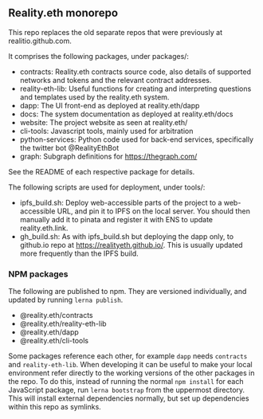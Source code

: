 ## Reality.eth monorepo

This repo replaces the old separate repos that were previously at realitio.github.com.

It comprises the following packages, under packages/:

  * contracts: Reality.eth contracts source code, also details of supported networks and tokens and the relevant contract addresses.
  * reality-eth-lib: Useful functions for creating and interpreting questions and templates used by the reality.eth system.
  * dapp: The UI front-end as deployed at reality.eth/dapp
  * docs: The system documentation as deployed at reality.eth/docs
  * website: The project website as seen at reality.eth/
  * cli-tools: Javascript tools, mainly used for arbitration
  * python-services: Python code used for back-end services, specifically the twitter bot @RealityEthBot
  * graph: Subgraph definitions for https://thegraph.com/

See the README of each respective package for details.

The following scripts are used for deployment, under tools/:
  
  * ipfs_build.sh: Deploy web-accessible parts of the project to a web-accessible URL, and pin it to IPFS on the local server. You should then manually add it to pinata and register it with ENS to update reality.eth.link.
  * gh_build.sh: As with ipfs_build.sh but deploying the dapp only, to github.io repo at https://realityeth.github.io/. This is usually updated more frequently than the IPFS build.

### NPM packages

The following are published to npm. They are versioned individually, and updated by running `lerna publish`.

  * @reality.eth/contracts
  * @reality.eth/reality-eth-lib
  * @reality.eth/dapp
  * @reality.eth/cli-tools

Some packages reference each other, for example `dapp` needs `contracts` and `reality-eth-lib`. When developing it can be useful to make your local environment refer directly to the working versions of the other packages in the repo. To do this, instead of running the normal `npm install` for each JavaScript package, run `lerna bootstrap` from the uppermost directory. This will install external dependencies normally, but set up dependencies within this repo as symlinks.

